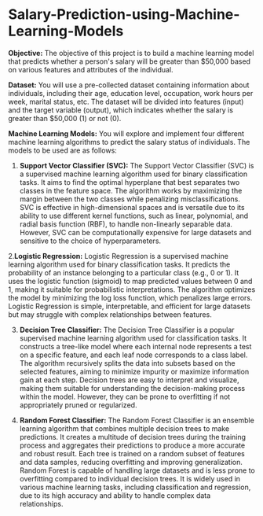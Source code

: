 # Salary-Prediction-using-Machine-Learning-Models
**Objective:**
The objective of this project is to build a machine learning model that predicts whether a person's salary will be greater than $50,000 based on various features and attributes of the individual.

**Dataset:**
You will use a pre-collected dataset containing information about individuals, including their age, education level, occupation, work hours per week, marital status, etc. The dataset will be divided into features (input) and the target variable (output), which indicates whether the salary is greater than $50,000 (1) or not (0).

**Machine Learning Models:**
You will explore and implement four different machine learning algorithms to predict the salary status of individuals. The models to be used are as follows:

1. **Support Vector Classifier (SVC):**
    The Support Vector Classifier (SVC) is a supervised machine learning algorithm used for binary classification tasks. It aims to find the optimal hyperplane that best separates two classes in the feature space. The algorithm works by maximizing the margin between the two classes while penalizing misclassifications. SVC is effective in high-dimensional spaces and is versatile due to its ability to use different kernel functions, such as linear, polynomial, and radial basis function (RBF), to handle non-linearly separable data. However, SVC can be computationally expensive for large datasets and sensitive to the choice of hyperparameters.

2.**Logistic Regression:**
   Logistic Regression is a supervised machine learning algorithm used for binary classification tasks. It predicts the probability of an instance belonging to a particular class (e.g., 0 or 1). It uses the logistic function (sigmoid) to map predicted values between 0 and 1, making it suitable for probabilistic interpretations. The algorithm optimizes the model by minimizing the log loss function, which penalizes large errors. Logistic Regression is simple, interpretable, and efficient for large datasets but may struggle with complex relationships between features.

3. **Decision Tree Classifier:**
   The Decision Tree Classifier is a popular supervised machine learning algorithm used for classification tasks. It constructs a tree-like model where each internal node represents a test on a specific feature, and each leaf node corresponds to a class label. The algorithm recursively splits the data into subsets based on the selected features, aiming to minimize impurity or maximize information gain at each step. Decision trees are easy to interpret and visualize, making them suitable for understanding the decision-making process within the model. However, they can be prone to overfitting if not appropriately pruned or regularized.

4. **Random Forest Classifier:**
   The Random Forest Classifier is an ensemble learning algorithm that combines multiple decision trees to make predictions. It creates a multitude of decision trees during the training process and aggregates their predictions to produce a more accurate and robust result. Each tree is trained on a random subset of features and data samples, reducing overfitting and improving generalization. Random Forest is capable of handling large datasets and is less prone to overfitting compared to individual decision trees. It is widely used in various machine learning tasks, including classification and regression, due to its high accuracy and ability to handle complex data relationships.
